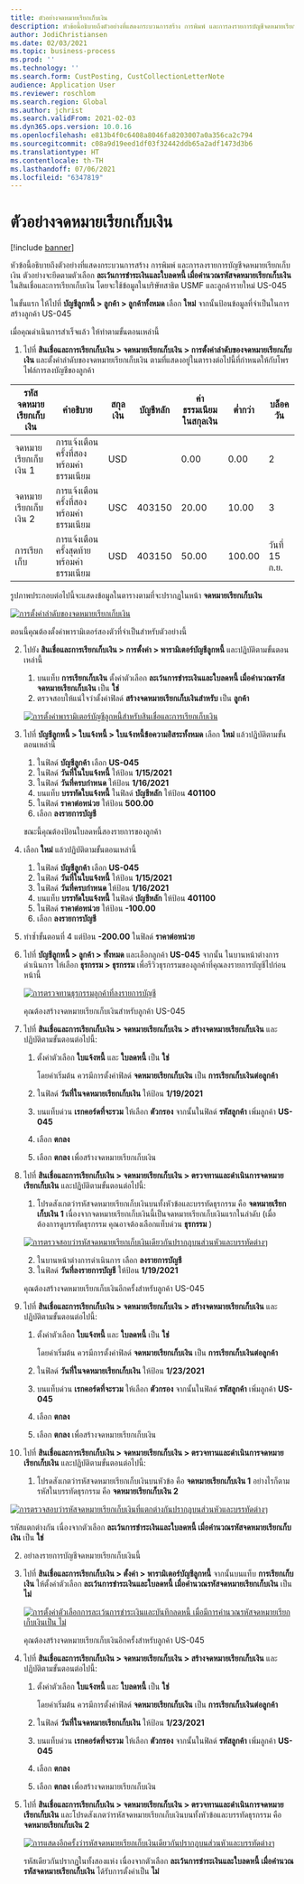 ```yaml
---
title: ตัวอย่างจดหมายเรียกเก็บเงิน
description: หัวข้อนี้อธิบายถึงตัวอย่างที่แสดงกระบวนการสร้าง การพิมพ์ และการลงรายการบัญชีจดหมายเรียกเก็บเงิน
author: JodiChristiansen
ms.date: 02/03/2021
ms.topic: business-process
ms.prod: ''
ms.technology: ''
ms.search.form: CustPosting, CustCollectionLetterNote
audience: Application User
ms.reviewer: roschlom
ms.search.region: Global
ms.author: jchrist
ms.search.validFrom: 2021-02-03
ms.dyn365.ops.version: 10.0.16
ms.openlocfilehash: e813b4f0c6408a8046fa8203007a0a356ca2c794
ms.sourcegitcommit: c08a9d19eed1df03f32442ddb65a2adf1473d3b6
ms.translationtype: HT
ms.contentlocale: th-TH
ms.lasthandoff: 07/06/2021
ms.locfileid: "6347819"
---
```

# <a name="process-collection-letters-example"></a>ตัวอย่างจดหมายเรียกเก็บเงิน

[!include [banner](../../includes/banner.md)]

หัวข้อนี้อธิบายถึงตัวอย่างที่แสดงกระบวนการสร้าง การพิมพ์ และการลงรายการบัญชีจดหมายเรียกเก็บเงิน ตัวอย่างจะยึดตามตัวเลือก **ละเว้นการชำระเงินและใบลดหนี้ เมื่อคํานวณรหัสจดหมายเรียกเก็บเงิน** ในสินเชื่อและการเรียกเก็บเงิน โดยจะใช้ข้อมูลในบริษัทสาธิต USMF และลูกค้ารายใหม่ US-045

ในขั้นแรก ให้ไปที่ **บัญชีลูกหนี้ \> ลูกค้า \> ลูกค้าทั้งหมด** เลือก **ใหม่** จากนั้นป้อนข้อมูลที่จำเป็นในการสร้างลูกค้า US-045

เมื่อคุณดำเนินการสำเร็จแล้ว ให้ทำตามขั้นตอนเหล่านี้

1. ไปที่ **สินเชื่อและการเรียกเก็บเงิน \> จดหมายเรียกเก็บเงิน \> การตั้งค่าลำดับของจดหมายเรียกเก็บเงิน** และตั้งค่าลำดับของจดหมายเรียกเก็บเงิน ตามที่แสดงอยู่ในตารางต่อไปนี้ที่กำหนดให้กับโพรไฟล์การลงบัญชีของลูกค้า

|     รหัสจดหมายเรียกเก็บเงิน      |     คำอธิบาย                           |     สกุลเงิน      |     บัญชีหลัก        |     ค่าธรรมเนียมในสกุลเงิน     |     ต่ำกว่า        |     บล็อควัน      |
|---------------------------------  |---------------------------------------    |-----------------  |-----------------------    |-------------------------- |-----------------------    |---------------------  |
|     จดหมายเรียกเก็บเงิน 1         |     การแจ้งเตือนครั้งที่สองพร้อมค่าธรรมเนียม        |     USD           |                           |     0.00                  |     0.00                  |     2                 |
|     จดหมายเรียกเก็บเงิน 2         |     การแจ้งเตือนครั้งที่สองพร้อมค่าธรรมเนียม        |     USC           |     403150                |     20.00                 |     10.00                 |     3                 |
|     การเรียกเก็บ                    |     การแจ้งเตือนครั้งสุดท้ายพร้อมค่าธรรมเนียม         |     USD           |     403150                |     50.00                 |     100.00                |     วันที่ 15 ก.ย.                |

รูปภาพประกอบต่อไปนี้จะแสดงข้อมูลในตารางตามที่จะปรากฏในหน้า **จดหมายเรียกเก็บเงิน** 

[![การตั้งค่าลำดับของจดหมายเรียกเก็บเงิน](./media/Ignore-payments-creditmemos-1.PNG)](./media/Ignore-payments-creditmemos-1.PNG)

 ตอนนี้คุณต้องตั้งค่าพารามิเตอร์สองตัวที่จำเป็นสำหรับตัวอย่างนี้

2. ไปยัง **สินเชื่อและการเรียกเก็บเงิน \> การตั้งค่า \> พารามิเตอร์บัญชีลูกหนี้** และปฏิบัติตามขั้นตอนเหล่านี้

    1. บนแท็บ **การเรียกเก็บเงิน** ตั้งค่าตัวเลือก **ละเว้นการชำระเงินและใบลดหนี้ เมื่อคํานวณรหัสจดหมายเรียกเก็บเงิน** เป็น **ใช่**
    2. ตรวจสอบให้แน่ใจว่าตั้งค่าฟิลด์ **สร้างจดหมายเรียกเก็บเงินสำหรับ** เป็น **ลูกค้า**

    [![การตั้งค่าพารามิเตอร์บัญชีลูกหนี้สำหรับสินเชื่อและการเรียกเก็บเงิน](./media/Ignore-payments-creditmemos-2.PNG)](./media/Ignore-payments-creditmemos-2.PNG)

3. ไปที่ **บัญชีลูกหนี้ \> ใบแจ้งหนี้ \> ใบแจ้งหนี้ข้อความอิสระทั้งหมด** เลือก **ใหม่** แล้วปฏิบัติตามขั้นตอนเหล่านี้

    1. ในฟิลด์ **บัญชีลูกค้า** เลือก **US-045**
    2. ในฟิลด์ **วันที่ในใบแจ้งหนี้** ให้ป้อน **1/15/2021**
    3. ในฟิลด์ **วันที่ครบกำหนด** ให้ป้อน **1/16/2021**
    4. บนแท็บ **บรรทัดใบแจ้งหนี้** ในฟิลด์ **บัญชีหลัก** ให้ป้อน **401100**
    5. ในฟิลด์ **ราคาต่อหน่วย** ให้ป้อน **500.00**
    6. เลือก **ลงรายการบัญชี**

    ขณะนี้คุณต้องป้อนใบลดหนี้สองรายการของลูกค้า

4. เลือก **ใหม่** แล้วปฏิบัติตามขั้นตอนเหล่านี้

    1. ในฟิลด์ **บัญชีลูกค้า** เลือก **US-045**
    2. ในฟิลด์ **วันที่ในใบแจ้งหนี้** ให้ป้อน **1/15/2021**
    3. ในฟิลด์ **วันที่ครบกำหนด** ให้ป้อน **1/16/2021**
    4. บนแท็บ **บรรทัดใบแจ้งหนี้** ในฟิลด์ **บัญชีหลัก** ให้ป้อน **401100**
    5. ในฟิลด์ **ราคาต่อหน่วย** ให้ป้อน **-100.00**
    6. เลือก **ลงรายการบัญชี**

5. ทําซ้ำขั้นตอนที่ 4 แต่ป้อน **-200.00** ในฟิลด์ **ราคาต่อหน่วย**
6. ไปที่ **บัญชีลูกหนี้ \> ลูกค้า \> ทั้งหมด** และเลือกลูกค้า **US-045** จากนั้น ในบานหน้าต่างการดำเนินการ ให้เลือก **ธุรกรรม \> ธุรกรรม** เพื่อรีวิวธุรกรรมของลูกค้าที่คุณลงรายการบัญชีไปก่อนหน้านี้

    [![การตรวจทานธุรกรรมลูกค้าที่ลงรายการบัญชี](./media/Ignore-payments-creditmemos-3.PNG)](./media/Ignore-payments-creditmemos-3.PNG)

    คุณต้องสร้างจดหมายเรียกเก็บเงินสำหรับลูกค้า US-045

7. ไปที่ **สินเชื่อและการเรียกเก็บเงิน \> จดหมายเรียกเก็บเงิน \> สร้างจดหมายเรียกเก็บเงิน** และปฏิบัติตามขั้นตอนต่อไปนี้:

    1. ตั้งค่าตัวเลือก **ใบแจ้งหนี้** และ **ใบลดหนี้** เป็น **ใช่**

        โดยค่าเริ่มต้น ควรมีการตั้งค่าฟิลด์ **จดหมายเรียกเก็บเงิน** เป็น **การเรียกเก็บเงินต่อลูกค้า**

    2. ในฟิลด์ **วันที่ในจดหมายเรียกเก็บเงิน** ให้ป้อน **1/19/2021**
    3. บนแท็บด่วน **เรกคอร์ดที่จะรวม** ให้เลือก **ตัวกรอง** จากนั้นในฟิลด์ **รหัสลูกค้า** เพิ่มลูกค้า **US-045**
    4. เลือก **ตกลง**
    5. เลือก **ตกลง** เพื่อสร้างจดหมายเรียกเก็บเงิน

8. ไปที่ **สินเชื่อและการเรียกเก็บเงิน \> จดหมายเรียกเก็บเงิน \> ตรวจทานและดำเนินการจดหมายเรียกเก็บเงิน** และปฏิบัติตามขั้นตอนต่อไปนี้:

    1. โปรดสังเกตว่ารหัสจดหมายเรียกเก็บเงินบนทั้งหัวข้อและบรรทัดธุรกรรม คือ **จดหมายเรียกเก็บเงิน 1** เนื่องจากจดหมายเรียกเก็บเงินนี้เป็นจดหมายเรียกเก็บเงินแรกในลำดับ (เมื่อต้องการดูบรรทัดธุรกรรม คุณอาจต้องเลือกแท็บด่วน **ธุรกรรม** )

   [![การตรวจสอบว่ารหัสจดหมายเรียกเก็บเงินเดียวกันปรากฏบนส่วนหัวและบรรทัดต่างๆ](./media/Ignore-payments-creditmemos-4.PNG)](./media/Ignore-payments-creditmemos-4.PNG)

    2. ในบานหน้าต่างการดำเนินการ เลือก **ลงรายการบัญชี**
    3. ในฟิลด์ **วันที่ลงรายการบัญชี** ให้ป้อน **1/19/2021**

    คุณต้องสร้างจดหมายเรียกเก็บเงินอีกครั้งสำหรับลูกค้า US-045

9. ไปที่ **สินเชื่อและการเรียกเก็บเงิน \> จดหมายเรียกเก็บเงิน \> สร้างจดหมายเรียกเก็บเงิน** และปฏิบัติตามขั้นตอนต่อไปนี้:

    1. ตั้งค่าตัวเลือก **ใบแจ้งหนี้** และ **ใบลดหนี้** เป็น **ใช่**

        โดยค่าเริ่มต้น ควรมีการตั้งค่าฟิลด์ **จดหมายเรียกเก็บเงิน** เป็น **การเรียกเก็บเงินต่อลูกค้า**

    2. ในฟิลด์ **วันที่ในจดหมายเรียกเก็บเงิน** ให้ป้อน **1/23/2021**
    3. บนแท็บด่วน **เรกคอร์ดที่จะรวม** ให้เลือก **ตัวกรอง** จากนั้นในฟิลด์ **รหัสลูกค้า** เพิ่มลูกค้า **US-045**
    4. เลือก **ตกลง**
    5. เลือก **ตกลง** เพื่อสร้างจดหมายเรียกเก็บเงิน

10. ไปที่ **สินเชื่อและการเรียกเก็บเงิน \> จดหมายเรียกเก็บเงิน \> ตรวจทานและดำเนินการจดหมายเรียกเก็บเงิน** และปฏิบัติตามขั้นตอนต่อไปนี้:

    1. โปรดสังเกตว่ารหัสจดหมายเรียกเก็บเงินบนหัวข้อ คือ **จดหมายเรียกเก็บเงิน 1** อย่างไรก็ตาม รหัสในบรรทัดธุรกรรม คือ **จดหมายเรียกเก็บเงิน 2**

   [![การตรวจสอบว่ารหัสจดหมายเรียกเก็บเงินที่แตกต่างกันปรากฏบนส่วนหัวและบรรทัดต่างๆ](./media/Ignore-payments-creditmemos-5.PNG)](./media/Ignore-payments-creditmemos-5.PNG)

  รหัสแตกต่างกัน เนื่องจากตัวเลือก **ละเว้นการชำระเงินและใบลดหนี้ เมื่อคํานวณรหัสจดหมายเรียกเก็บเงิน** เป็น **ใช่**

  2. อย่าลงรายการบัญชีจดหมายเรียกเก็บเงินนี้

11. ไปที่ **สินเชื่อและการเรียกเก็บเงิน \> ตั้งค่า \> พารามิเตอร์บัญชีลูกหนี้** จากนั้นบนแท็บ **การเรียกเก็บเงิน** ให้ตั้งค่าตัวเลือก **ละเว้นการชำระเงินและใบลดหนี้ เมื่อคํานวณรหัสจดหมายเรียกเก็บเงิน** เป็น **ไม่**

    [![การตั้งค่าตัวเลือกการละเว้นการชำระเงินและบันทึกลดหนี้ เมื่อมีการคำนวณรหัสจดหมายเรียกเก็บเงินเป็น ไม่](./media/Ignore-payments-creditmemos-6.PNG)](./media/Ignore-payments-creditmemos-6.PNG)

    คุณต้องสร้างจดหมายเรียกเก็บเงินอีกครั้งสำหรับลูกค้า US-045

12. ไปที่ **สินเชื่อและการเรียกเก็บเงิน \> จดหมายเรียกเก็บเงิน \> สร้างจดหมายเรียกเก็บเงิน** และปฏิบัติตามขั้นตอนต่อไปนี้:

    1. ตั้งค่าตัวเลือก **ใบแจ้งหนี้** และ **ใบลดหนี้** เป็น **ใช่**

        โดยค่าเริ่มต้น ควรมีการตั้งค่าฟิลด์ **จดหมายเรียกเก็บเงิน** เป็น **การเรียกเก็บเงินต่อลูกค้า**

    2. ในฟิลด์ **วันที่ในจดหมายเรียกเก็บเงิน** ให้ป้อน **1/23/2021**
    3. บนแท็บด่วน **เรกคอร์ดที่จะรวม** ให้เลือก **ตัวกรอง** จากนั้นในฟิลด์ **รหัสลูกค้า** เพิ่มลูกค้า **US-045**
    4. เลือก **ตกลง**
    5. เลือก **ตกลง** เพื่อสร้างจดหมายเรียกเก็บเงิน

13. ไปที่ **สินเชื่อและการเรียกเก็บเงิน \> จดหมายเรียกเก็บเงิน \> ตรวจทานและดำเนินการจดหมายเรียกเก็บเงิน** และโปรดสังเกตว่ารหัสจดหมายเรียกเก็บเงินบนทั้งหัวข้อและบรรทัดธุรกรรม คือ **จดหมายเรียกเก็บเงิน 2**

    [![การแสดงอีกครั้งว่ารหัสจดหมายเรียกเก็บเงินเดียวกันปรากฏบนส่วนหัวและบรรทัดต่างๆ](./media/Ignore-payments-creditmemos-7.PNG)](./media/Ignore-payments-creditmemos-7.PNG)

    รหัสเดียวกันปรากฏในทั้งสองแห่ง เนื่องจากตัวเลือก **ละเว้นการชำระเงินและใบลดหนี้ เมื่อคํานวณรหัสจดหมายเรียกเก็บเงิน** ได้รับการตั้งค่าเป็น **ไม่**
